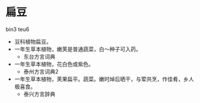 # 扁豆
bin3 teu6
+ 豆科植物扁豆。
+ 一年生草本植物，嫩荚是普通蔬菜，白～种子可入药。
  * 东台方言词典
+ 一年生草本植物，花白色或紫色。
  * 泰州方言词典2
+ 一年生草本植物，荚果扁平。蔬菜。嫩时焯后晒干，与荤共烹，作佳肴，乡人极喜食。
  * 泰兴方言辞典
